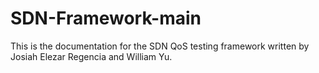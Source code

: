 # SDN-Framework-main

This is the documentation for the SDN QoS testing framework written by Josiah Elezar Regencia and William Yu.
